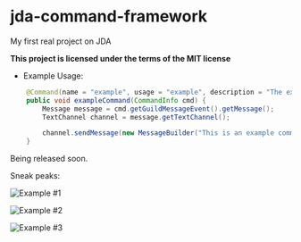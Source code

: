 # jda-command-framework
My first real project on JDA

**This project is licensed under the terms of the MIT license**


* Example Usage:
```java
    @Command(name = "example", usage = "example", description = "The example command", permission = "ADMINISTRATOR")
    public void exampleCommand(CommandInfo cmd) {
        Message message = cmd.getGuildMessageEvent().getMessage();
        TextChannel channel = message.getTextChannel();

        channel.sendMessage(new MessageBuilder("This is an example command!").build()).queue();
    }
```


Being released soon.

Sneak peaks:

![Example #1](https://media.discordapp.net/attachments/635910982887014422/750613368985092126/unknown.png)

![Example #2](https://media.discordapp.net/attachments/635910982887014422/750614080565280818/unknown.png)

![Example #3](https://cdn.discordapp.com/attachments/746170234955628547/750627155523928095/unknown.png)
